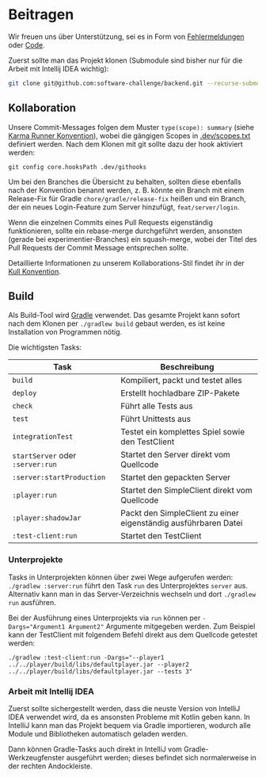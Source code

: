 # Beitragen

Wir freuen uns über Unterstützung, sei es in Form von [Fehlermeldungen](https://github.com/CAU-Kiel-Tech-Inf/backend/issues) oder [Code](https://github.com/CAU-Kiel-Tech-Inf/backend/pulls).

Zuerst sollte man das Projekt klonen
(Submodule sind bisher nur für die Arbeit mit Intellij IDEA wichtig):
```sh
git clone git@github.com:software-challenge/backend.git --recurse-submodules --shallow-submodules
```

## Kollaboration

Unsere Commit-Messages folgen dem Muster `type(scope): summary`
(siehe [Karma Runner Konvention](http://karma-runner.github.io/latest/dev/git-commit-msg.html)),
wobei die gängigen Scopes in [.dev/scopes.txt](.dev/scopes.txt) definiert werden.
Nach dem Klonen mit git sollte dazu der hook aktiviert werden:

    git config core.hooksPath .dev/githooks

Um bei den Branches die Übersicht zu behalten,
sollten diese ebenfalls nach der Konvention benannt werden,
z. B. könnte ein Branch mit einem Release-Fix für Gradle `chore/gradle/release-fix` heißen
und ein Branch, der ein neues Login-Feature zum Server hinzufügt, `feat/server/login`.

Wenn die einzelnen Commits eines Pull Requests eigenständig funktionieren,
sollte ein rebase-merge durchgeführt werden,
ansonsten (gerade bei experimentier-Branches) ein squash-merge,
wobei der Titel des Pull Requests der Commit Message entsprechen sollte.

Detaillierte Informationen zu unserem Kollaborations-Stil
findet ihr in der [Kull Konvention](https://xerus2000.github.io/kull).

## Build

Als Build-Tool wird [Gradle](https://gradle.org) verwendet.
Das gesamte Projekt kann sofort nach dem Klonen per `./gradlew build` gebaut werden,
es ist keine Installation von Programmen nötig.

Die wichtigsten Tasks:

| Task                             | Beschreibung
| ----                             | ------------
| `build`                          | Kompiliert, packt und testet alles
| `deploy`                         | Erstellt hochladbare ZIP-Pakete
| `check`                          | Führt alle Tests aus
| `test`                           | Führt Unittests aus
| `integrationTest`                | Testet ein komplettes Spiel sowie den TestClient
| `startServer` oder `:server:run` | Startet den Server direkt vom Quellcode
| `:server:startProduction`        | Startet den gepackten Server
| `:player:run`                    | Startet den SimpleClient direkt vom Quellcode
| `:player:shadowJar`              | Packt den SimpleClient zu einer eigenständig ausführbaren Datei
| `:test-client:run`               | Startet den TestClient

### Unterprojekte

Tasks in Unterprojekten können über zwei Wege aufgerufen werden:  
`./gradlew :server:run` führt den Task `run` des Unterprojektes `server` aus.
Alternativ kann man in das Server-Verzeichnis wechseln und dort `./gradlew run` ausführen.

Bei der Ausführung eines Unterprojekts via `run`
können per `-Dargs="Argument1 Argument2"` Argumente mitgegeben werden.
Zum Beispiel kann der TestClient mit folgendem Befehl
direkt aus dem Quellcode getestet werden:

    ./gradlew :test-client:run -Dargs="--player1 ../../player/build/libs/defaultplayer.jar --player2 ../../player/build/libs/defaultplayer.jar --tests 3"

### Arbeit mit Intellij IDEA
Zuerst sollte sichergestellt werden,
dass die neuste Version von IntelliJ IDEA verwendet wird,
da es ansonsten Probleme mit Kotlin geben kann.
In IntelliJ kann man das Projekt bequem via Gradle importieren,
wodurch alle Module und Bibliotheken automatisch geladen werden.

Dann können Gradle-Tasks auch direkt in IntelliJ vom Gradle-Werkzeugfenster ausgeführt werden;
dieses befindet sich normalerweise in der rechten Andockleiste.
